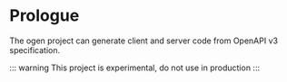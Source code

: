 # Prologue

The ogen project can generate client and server code from OpenAPI v3 specification.

::: warning
This project is experimental, do not use in production
:::

